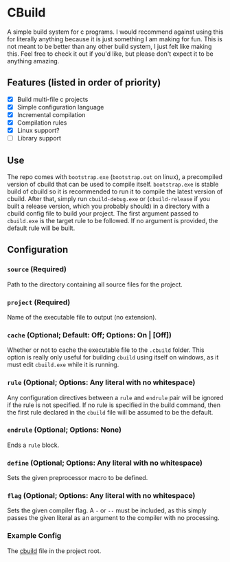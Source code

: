 # CBuild
A simple build system for c programs. I would recommend against using this for literally anything because it is just something I am making for fun. This is not meant to be better than any other build system, I just felt like making this. Feel free to check it out if you'd like, but please don't expect it to be anything amazing.

## Features (listed in order of priority)
- [x] Build multi-file c projects
- [x] Simple configuration language
- [x] Incremental compilation
- [x] Compilation rules
- [x] Linux support?
- [ ] Library support

## Use
The repo comes with `bootstrap.exe` (`bootstrap.out` on linux), a precompiled version of cbuild that can be used to compile itself. `bootstrap.exe` is stable build of cbuild so it is recommended to run it to compile the latest version of cbuild. After that, simply run `cbuild-debug.exe` or (`cbuild-release` if you built a release version, which you probably should) in a directory with a cbuild config file to build your project. The first argument passed to `cbuild.exe` is the target rule to be followed. If no argument is provided, the default rule will be built.

## Configuration  

### `source` (Required)
Path to the directory containing all source files for the project.  

### `project` (Required)
Name of the executable file to output (no extension).  

### `cache` (Optional; Default: Off; Options: On | \[Off\])
Whether or not to cache the executable file to the `.cbuild` folder. This option is really only useful for building `cbuild` using itself on windows, as it must edit `cbuild.exe` while it is running.

### `rule` (Optional; Options: Any literal with no whitespace)
Any configuration directives between a `rule` and `endrule` pair will be ignored if the rule is not specified. If no rule is specified in the build command, then the first rule declared in the `cbuild` file will be assumed to be the default.

### `endrule` (Optional; Options: None)
Ends a `rule` block.

### `define` (Optional; Options: Any literal with no whitespace)
Sets the given preprocessor macro to be defined.

### `flag` (Optional; Options: Any literal with no whitespace)
Sets the given compiler flag. A `-` or `--` must be included, as this simply passes the given literal as an argument to the compiler with no processing.

### Example Config
The [cbuild](cbuild) file in the project root.

